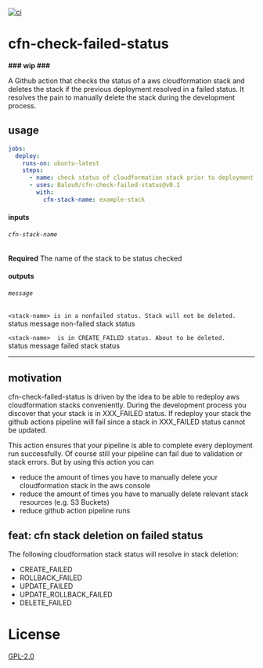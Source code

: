 [![ci](https://github.com/Balou9/cfn-check-failed-status/workflows/ci/badge.svg)](https://github.com/Balou9/cfn-check-failed-status/actions)

# cfn-check-failed-status

**### wip ###**

A Github action that checks the status of a aws cloudformation stack and deletes the stack if the previous deployment resolved in a failed status. It resolves the pain to manually delete the stack during the development process.

## usage

```yml
jobs:
  deploy:
    runs-on: ubuntu-latest
    steps:  
      - name: check status of cloudformation stack prior to deployment
      - uses: Balou9/cfn-check-failed-status@v0.1
        with:
          cfn-stack-name: example-stack
```

#### inputs

###### `cfn-stack-name`

**Required** The name of the stack to be status checked

#### outputs

###### `message`

`<stack-name> is in a nonfailed status. Stack will not be deleted.`  
status message non-failed stack status

`<stack-name>  is in CREATE_FAILED status. About to be deleted.`   
status message failed stack status

---

## motivation

cfn-check-failed-status is driven by the idea to be able to redeploy aws cloudformation stacks
conveniently. During the development process you discover that your stack is in
XXX_FAILED status. If redeploy your stack
the github actions pipeline will fail since a stack in XXX_FAILED status cannot be updated.

This action ensures that your pipeline is able to complete every deployment run successfully.
Of course still your pipeline can fail due to validation or stack errors.
But by using this action you can

- reduce the amount of times you have to manually delete your cloudformation stack in the aws console
- reduce the amount of times you have to manually delete relevant stack resources (e.g. S3 Buckets)
- reduce github action pipeline runs

## feat: cfn stack deletion on failed status

The following cloudformation stack status will resolve in stack deletion:

- CREATE_FAILED
- ROLLBACK_FAILED
- UPDATE_FAILED
- UPDATE_ROLLBACK_FAILED
- DELETE_FAILED

<!-- see: https://medium.com/nerd-for-tech/cloudformation-status-transition-ea402050c7aa   
and: https://aws.amazon.com/premiumsupport/knowledge-center/cloudformation-stack-delete-failed/ -->

# License

[GPL-2.0](docs/license.md)
